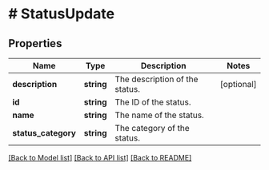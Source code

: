 # # StatusUpdate

## Properties

Name | Type | Description | Notes
------------ | ------------- | ------------- | -------------
**description** | **string** | The description of the status. | [optional]
**id** | **string** | The ID of the status. |
**name** | **string** | The name of the status. |
**status_category** | **string** | The category of the status. |

[[Back to Model list]](../../README.md#models) [[Back to API list]](../../README.md#endpoints) [[Back to README]](../../README.md)
